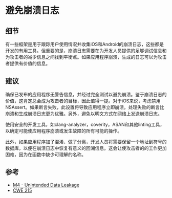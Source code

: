 # 避免崩溃日志

## 细节

有一些框架是用于跟踪用户使用情况并收集iOS和Android的崩溃日志，这些都是开发的有用工具。但重要的是，崩溃日志需要在为开发人员提供的足够调试信息和为攻击者的减少信息之间找到平衡点。如果应用程序崩溃，生成的日志可以为攻击者提供有价值的信息。

## 建议

确保已发布的应用程序无警告信息，并经过完全测试以避免崩溃。鉴于崩溃日志的价值，这肯定总会成为攻击者的目标，因此值得一提。对于iOS来说，考虑禁用NSAssert。如果断言失败，此设置将导致应用程序立即崩溃。处理失败的断言比崩溃和生成崩溃日志更为优雅。另外，避免以明文方式在网络上发送崩溃日志。

使用安全的开发工具，如clang-analyzer，coverity，ASAN和其他linting工具，以确定可能使应用程序崩溃或发生故障的所有可能的操作。

此外，如果应用程序加了混淆、做了分离，开发人员将需要保留一个地址到符号的数据库，以便在崩溃日志中恢复有意义的回溯信息。这会让使攻击者的的工作更加困难，因为在函数中缺少可理解的名称。

## 参考

* [M4 - Unintended Data Leakage](https://www.owasp.org/index.php/Mobile_Top_10_2014-M4)
* [CWE 215](https://cwe.mitre.org/data/definitions/215.html)



